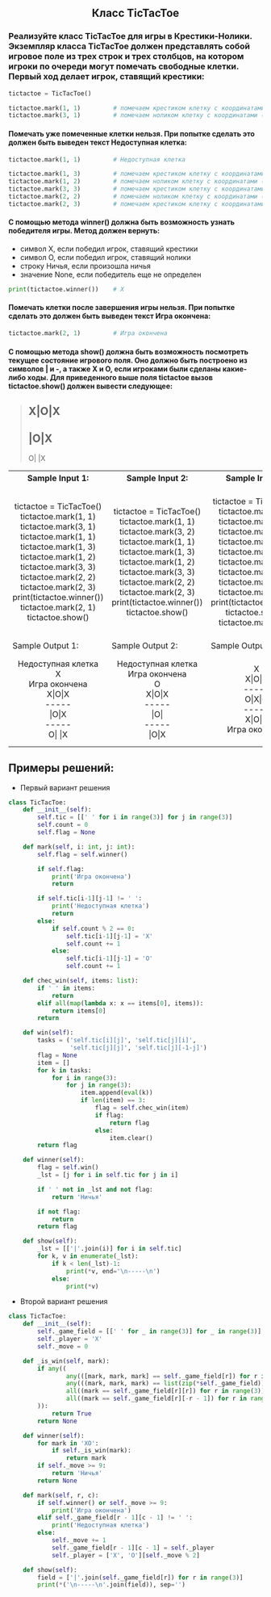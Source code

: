 <h2 style="text-align:center">Класс TicTacToe</h2>

### Реализуйте класс TicTacToe для игры в Крестики-Нолики. Экземпляр класса TicTacToe должен представлять собой игровое поле из трех строк и трех столбцов, на котором игроки по очереди могут помечать свободные клетки. Первый ход делает игрок, ставящий крестики:
```python
tictactoe = TicTacToe()

tictactoe.mark(1, 1)         # помечаем крестиком клетку с координатами (1; 1)
tictactoe.mark(3, 1)         # помечаем ноликом клетку с координатами (3; 1)
```
#### Помечать уже помеченные клетки нельзя. При попытке сделать это должен быть выведен текст Недоступная клетка:
```python
tictactoe.mark(1, 1)         # Недоступная клетка

tictactoe.mark(1, 3)         # помечаем крестиком клетку с координатами (1; 3)
tictactoe.mark(1, 2)         # помечаем ноликом клетку с координатами (1; 2)
tictactoe.mark(3, 3)         # помечаем крестиком клетку с координатами (3; 3)
tictactoe.mark(2, 2)         # помечаем ноликом клетку с координатами (2; 2)
tictactoe.mark(2, 3)         # помечаем крестиком клетку с координатами (2; 3)
```
#### С помощью метода winner() должна быть возможность узнать победителя игры. Метод должен вернуть:

* символ X, если победил игрок, ставящий крестики
* символ O, если победил игрок, ставящий нолики
* строку Ничья, если произошла ничья
* значение None, если победитель еще не определен
```python
print(tictactoe.winner())    # X
```
#### Помечать клетки после завершения игры нельзя. При попытке сделать это должен быть выведен текст Игра окончена:
```python
tictactoe.mark(2, 1)         # Игра окончена
```
#### С помощью метода show() должна быть возможность посмотреть текущее состояние игрового поля. Оно должно быть построено из символов | и -, а также X и O, если игроками были сделаны какие-либо ходы. Для приведенного выше поля tictactoe вызов tictactoe.show() должен вывести следующее:

> X|O|X
> -----
>  |O|X
> -----
> O| |X


<table align="center">
  <tbody>
    <tr>
      <th>Sample Input 1: </th>
      <th>Sample Input 2: </th>
      <th>Sample Input 3: </th>
      <th>Sample Input 4: </th>
    </tr>
    <tr>
      <td align="center">tictactoe = TicTacToe()<br>
                          tictactoe.mark(1, 1)<br>
                          tictactoe.mark(3, 1)<br>
                          tictactoe.mark(1, 1)<br>
                          tictactoe.mark(1, 3)<br>
                          tictactoe.mark(1, 2)<br>
                          tictactoe.mark(3, 3)<br>
                          tictactoe.mark(2, 2)<br>
                          tictactoe.mark(2, 3)<br>
                          print(tictactoe.winner())<br>
                          tictactoe.mark(2, 1)<br>
                          tictactoe.show()<br></td>
      <td align="center">tictactoe = TicTacToe()<br>
                          tictactoe.mark(1, 1)<br>
                          tictactoe.mark(3, 2)<br>
                          tictactoe.mark(1, 1)<br>
                          tictactoe.mark(1, 3)<br>
                          tictactoe.mark(1, 2)<br>
                          tictactoe.mark(3, 3)<br>
                          tictactoe.mark(2, 2)<br>
                          tictactoe.mark(2, 3)<br>
                          print(tictactoe.winner())<br>
                          tictactoe.show()<br></td>
      <td align="center">tictactoe = TicTacToe()<br>
                          tictactoe.mark(1, 1)<br>
                          tictactoe.mark(3, 2)<br>
                          tictactoe.mark(1, 3)<br>
                          tictactoe.mark(1, 2)<br>
                          tictactoe.mark(3, 3)<br>
                          tictactoe.mark(2, 3)<br>
                          tictactoe.mark(3, 1)<br>
                          tictactoe.mark(2, 1)<br>
                          tictactoe.mark(2, 2)<br>
                          print(tictactoe.winner())<br>
                          tictactoe.show()<br>
                          tictactoe.mark(2, 2)<br></td>
      <td align="center">tictactoe = TicTacToe()<br>
                          tictactoe.mark(1, 1)<br>
                          tictactoe.mark(1, 3)<br>
                          tictactoe.mark(3, 1)<br>
                          tictactoe.mark(2, 1)<br>
                          print(tictactoe.winner())<br>
                          tictactoe.mark(3, 2)<br>
                          tictactoe.mark(3, 3)<br>
                          tictactoe.mark(1, 2)<br>
                          tictactoe.mark(2, 2)<br>
                          tictactoe.mark(2, 3)<br>
                          print(tictactoe.winner())<br>
                          tictactoe.show()<br>
                          tictactoe.mark(2, 2)<br>
                          print(tictactoe.winner())<br></td>
    </tr>
    <tr>
      <td>Sample Output 1:</td>
      <td>Sample Output 2:</td>
      <td>Sample Output 3:</td>
      <td>Sample Output 4:</td>
      </tr>
    <tr>
      <td align="center">
                        Недоступная клетка<br>
                        X<br>
                        Игра окончена<br>
                        X|O|X<br>
                        -----<br>
                        |O|X<br>
                        -----<br>
                        O| |X<br>
      </td>
      <td align="center">
                        Недоступная клетка<br>
                        Игра окончена<br>
                        O<br>
                        X|O|X<br>
                        -----<br>
                        |O| <br>
                        -----<br>
                        |O|X<br>
      </td>
      <td align="center">
                        X<br>
                        X|O|X<br>
                        -----<br>
                        O|X|O<br>
                        -----<br>
                        X|O|X<br>
                        Игра окончена<br>
      </td>
      <td align="center">
                        None<br>
                        Ничья<br>
                        X|X|O<br>
                        -----<br>
                        O|O|X<br>
                        -----<br>
                        X|X|O<br>
                        Игра окончена<br>
                        Ничья<br>
      </td>
    </tr>
  </tbody>
</table>



## Примеры решений:
* Первый вариант решения
```python
class TicTacToe:
    def __init__(self):
        self.tic = [[' ' for i in range(3)] for j in range(3)]
        self.count = 0
        self.flag = None

    def mark(self, i: int, j: int):
        self.flag = self.winner()

        if self.flag:
            print('Игра окончена')
            return

        if self.tic[i-1][j-1] != ' ':
            print('Недоступная клетка')
            return
        else:
            if self.count % 2 == 0:
                self.tic[i-1][j-1] = 'X'
                self.count += 1
            else:
                self.tic[i-1][j-1] = 'O'
                self.count += 1

    def chec_win(self, items: list):
        if ' ' in items:
            return
        elif all(map(lambda x: x == items[0], items)):
            return items[0]
        return

    def win(self):
        tasks = ('self.tic[i][j]', 'self.tic[j][i]',
                 'self.tic[j][j]', 'self.tic[j][-1-j]')
        flag = None
        item = []
        for k in tasks:
            for i in range(3):
                for j in range(3):
                    item.append(eval(k))
                    if len(item) == 3:
                        flag = self.chec_win(item)
                        if flag:
                            return flag
                        else:
                            item.clear()
        return flag

    def winner(self):
        flag = self.win()
        _lst = [j for i in self.tic for j in i]

        if ' ' not in _lst and not flag:
            return 'Ничья'

        if not flag:
            return
        return flag

    def show(self):
        _lst = [['|'.join(i)] for i in self.tic]
        for k, v in enumerate(_lst):
            if k < len(_lst)-1:
                print(*v, end='\n-----\n')
            else:
                print(*v)
```
* Второй вариант решения

```python
class TicTacToe:
    def __init__(self):
        self._game_field = [[' ' for _ in range(3)] for _ in range(3)]
        self._player = 'X'
        self._move = 0

    def _is_win(self, mark):
        if any((
                any(([mark, mark, mark] == self._game_field[r]) for r in range(3)),
                any(((mark, mark, mark) == list(zip(*self._game_field))[r]) for r in range(3)),
                all((mark == self._game_field[r][r]) for r in range(3)),
                all((mark == self._game_field[r][-r - 1]) for r in range(3)),
        )):
            return True
        return None

    def winner(self):
        for mark in 'XO':
            if self._is_win(mark):
                return mark
        if self._move >= 9:
            return 'Ничья'
        return None

    def mark(self, r, c):
        if self.winner() or self._move >= 9:
            print('Игра окончена')
        elif self._game_field[r - 1][c - 1] != ' ':
            print('Недоступная клетка')
        else:
            self._move += 1
            self._game_field[r - 1][c - 1] = self._player
            self._player = ['X', 'O'][self._move % 2]

    def show(self):
        field = ['|'.join(self._game_field[r]) for r in range(3)]
        print(*('\n-----\n'.join(field)), sep='')
```


